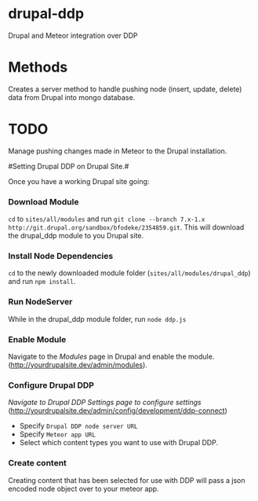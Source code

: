 # drupal-ddp
Drupal and Meteor integration over DDP

# Methods
Creates a server method to handle pushing node (insert, update, delete) data from Drupal into mongo database.

# TODO
Manage pushing changes made in Meteor to the Drupal installation.


#Setting Drupal DDP on Drupal Site.#

Once you have a working Drupal site going:

### Download Module ###
`cd` to `sites/all/modules` and run `git clone --branch 7.x-1.x http://git.drupal.org/sandbox/bfodeke/2354859.git`. This will download the drupal_ddp module to you Drupal site.

### Install Node Dependencies ###
`cd` to the newly downloaded module folder (`sites/all/modules/drupal_ddp`) and run `npm install`.

### Run NodeServer ###
While in the drupal_ddp module folder, run `node ddp.js`

### Enable Module ###
Navigate to the *Modules* page in Drupal and enable the module. (http://yourdrupalsite.dev/admin/modules).

### Configure Drupal DDP ###
*Navigate to Drupal DDP Settings page to configure settings* (http://yourdrupalsite.dev/admin/config/development/ddp-connect)
- Specify `Drupal DDP node server URL`
- Specify `Meteor app URL`
- Select which content types you want to use with Drupal DDP.

### Create content ###
Creating content that has been selected for use with DDP will pass a json encoded node object over to your meteor app.
